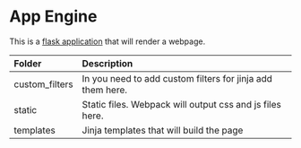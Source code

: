 # App Engine

This is a [flask application](https://flask.palletsprojects.com/en/2.1.x/) that will render a webpage.

| Folder                                                                      | Description                                         |
| :--------------------------------------------------------------------------- | :-------------------------------------------------- |
| custom_filters | In you need to add custom filters for jinja add them here. |
| static | Static files. Webpack will output css and js files here. |
| templates | Jinja templates that will build the page |

